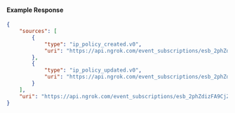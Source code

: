 <!-- Code generated for API Clients. DO NOT EDIT. -->

#### Example Response

```json
{
	"sources": [
		{
			"type": "ip_policy_created.v0",
			"uri": "https://api.ngrok.com/event_subscriptions/esb_2phZdizFA9CjZgmCr1tVEHdNl0Y/sources/ip_policy_created.v0"
		},
		{
			"type": "ip_policy_updated.v0",
			"uri": "https://api.ngrok.com/event_subscriptions/esb_2phZdizFA9CjZgmCr1tVEHdNl0Y/sources/ip_policy_updated.v0"
		}
	],
	"uri": "https://api.ngrok.com/event_subscriptions/esb_2phZdizFA9CjZgmCr1tVEHdNl0Y/sources"
}
```

